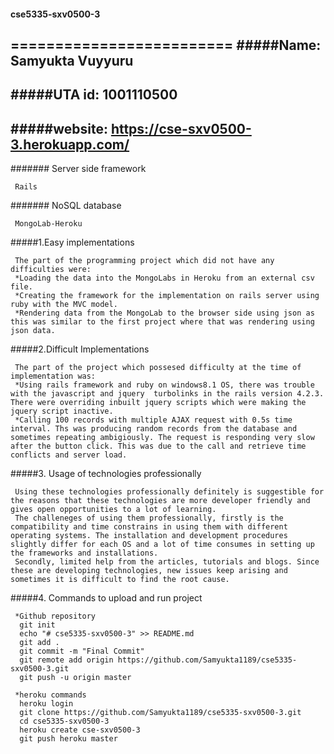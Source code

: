 #### cse5335-sxv0500-3
=========================
#####Name: Samyukta Vuyyuru
----------------------------
#####UTA id: 1001110500
------------------------
#####website: https://cse-sxv0500-3.herokuapp.com/
----------------------------------------------------

####### Server side framework

     Rails

####### NoSQL database

     MongoLab-Heroku

#####1.Easy implementations

     The part of the programming project which did not have any difficulties were:
     *Loading the data into the MongoLabs in Heroku from an external csv file.
     *Creating the framework for the implementation on rails server using ruby with the MVC model.
     *Rendering data from the MongoLab to the browser side using json as this was similar to the first project where that was rendering using json data.

#####2.Difficult Implementations

     The part of the project which possesed difficulty at the time of implementation was:
     *Using rails framework and ruby on windows8.1 OS, there was trouble with the javascript and jquery  turbolinks in the rails version 4.2.3. There were overriding inbuilt jquery scripts which were making the jquery script inactive.
     *Calling 100 records with multiple AJAX request with 0.5s time interval. Ths was producing random records from the database and sometimes repeating ambigiously. The request is responding very slow after the button click. This was due to the call and retrieve time conflicts and server load.

#####3. Usage of technologies professionally

     Using these technologies professionally definitely is suggestible for the reasons that these technologies are more developer friendly and gives open opportunities to a lot of learning.
     The challeneges of using them professionally, firstly is the compatibility and time constrains in using them with different operating systems. The installation and development procedures slightly differ for each OS and a lot of time consumes in setting up the frameworks and installations.
     Secondly, limited help from the articles, tutorials and blogs. Since these are developing technologies, new issues keep arising and sometimes it is difficult to find the root cause.
 
#####4. Commands to upload and run project 

     *Github repository
      git init
      echo "# cse5335-sxv0500-3" >> README.md
      git add .
      git commit -m "Final Commit"
      git remote add origin https://github.com/Samyukta1189/cse5335-sxv0500-3.git
      git push -u origin master
     
     *heroku commands
      heroku login
      git clone https://github.com/Samyukta1189/cse5335-sxv0500-3.git
      cd cse5335-sxv0500-3
      heroku create cse-sxv0500-3
      git push heroku master

